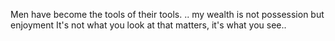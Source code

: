 Men have become the tools of their tools.
.. my wealth is not possession but enjoyment
It's not what you look at that matters, it's what you see..
